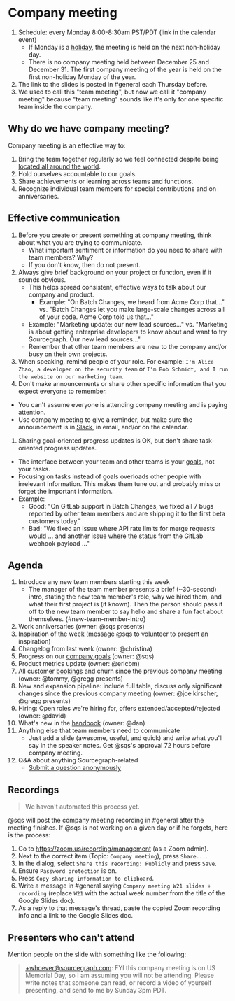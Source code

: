 # Company meeting

1. Schedule: every Monday 8:00-8:30am PST/PDT (link in the calendar event)
   - If Monday is a [holiday](../people-ops/holidays.md), the meeting is held on the next non-holiday day.
   - There is no company meeting held between December 25 and December 31. The first company meeting of the year is held on the first non-holiday Monday of the year.
1. The link to the slides is posted in #general each Thursday before.
1. We used to call this "team meeting", but now we call it "company meeting" because "team meeting" sounds like it's only for one specific team inside the company.

## Why do we have company meeting?

Company meeting is an effective way to:

1. Bring the team together regularly so we feel connected despite being [located all around the world](../company/remote/index.md).
1. Hold ourselves accountable to our goals.
1. Share achievements or learning across teams and functions.
1. Recognize individual team members for special contributions and on anniversaries.

## Effective communication

1. Before you create or present something at company meeting, think about what you are trying to communicate.
   - What important sentiment or information do you need to share with team members? Why?
   - If you don't know, then do not present.
1. Always give brief background on your project or function, even if it sounds obvious.
   - This helps spread consistent, effective ways to talk about our company and product.
     - Example: "On Batch Changes, we heard from Acme Corp that..." vs. "Batch Changes let you make large-scale changes across all of your code. Acme Corp told us that..."
   - Example: "Marketing update: our new lead sources..." vs. "Marketing is about getting enterprise developers to know about and want to try Sourcegraph. Our new lead sources..."
   - Remember that other team members are new to the company and/or busy on their own projects.
1. When speaking, remind people of your role. For example: `I'm Alice Zhao, a developer on the security team` or `I'm Bob Schmidt, and I run the website on our marketing team`.
1. Don't make announcements or share other specific information that you expect everyone to remember.

- You can't assume everyone is attending company meeting and is paying attention.
- Use company meeting to give a reminder, but make sure the announcement is in [Slack](team_chat.md), in email, and/or on the calendar.

1. Sharing goal-oriented progress updates is OK, but don't share task-oriented progress updates.

- The interface between your team and other teams is your [goals](../company/goals/index.md), not your tasks.
- Focusing on tasks instead of goals overloads other people with irrelevant information. This makes them tune out and probably miss or forget the important information.
- Example:
  - Good: "On GitLab support in Batch Changes, we fixed all 7 bugs reported by other team members and are shipping it to the first beta customers today."
  - Bad: "We fixed an issue where API rate limits for merge requests would ... and another issue where the status from the GitLab webhook payload ..."

## Agenda

1. Introduce any new team members starting this week
   - The manager of the team member presents a brief (~30-second) intro, stating the new team member's role, why we hired them, and what their first project is (if known). Then the person should pass it off to the new team member to say hello and share a fun fact about themselves. {#new-team-member-intro}
1. Work anniversaries (owner: @sqs presents)
1. Inspiration of the week (message @sqs to volunteer to present an inspiration)
1. Changelog from last week (owner: @christina)
1. Progress on our [company goals](../company/goals/index.md) (owner: @sqs)
1. Product metrics update (owner: @ericbm)
1. All customer [bookings](../finance/index.md#booking) and churn since the previous company meeting (owner: @tommy, @gregg presents)
1. New and expansion pipeline: include full table, discuss only significant changes since the previous company meeting (owner: @joe kirscher, @gregg presents)
1. Hiring: Open roles we're hiring for, offers extended/accepted/rejected (owner: @david)
1. What's new in the [handbook](../index.md) (owner: @dan)
1. Anything else that team members need to communicate
   - Just add a slide (awesome, useful, and quick) and write what you'll say in the speaker notes. Get @sqs's approval 72 hours before company meeting.
1. Q&A about anything Sourcegraph-related
   - [Submit a question anonymously](https://docs.google.com/forms/d/e/1FAIpQLSeiyIU67N_0m3xNBV-pONnVAGuBPsKQ_w-ZxtS-g8ZLWX--Ew/viewform?usp=sf_link)

## Recordings

> We haven't automated this process yet.

@sqs will post the company meeting recording in #general after the meeting finishes. If @sqs is not working on a given day or if he forgets, here is the process:

1. Go to https://zoom.us/recording/management (as a Zoom admin).
1. Next to the correct item (Topic: `Company meeting`), press `Share...`.
1. In the dialog, select `Share this recording: Publicly` and press `Save`.
1. Ensure `Password protection` is on.
1. Press `Copy sharing information to clipboard`.
1. Write a message in #general saying `Company meeting W21 slides + recording` (replace `W21` with the actual week number from the title of the Google Slides doc).
1. As a reply to that message's thread, paste the copied Zoom recording info and a link to the Google Slides doc.

## Presenters who can't attend

Mention people on the slide with something like the following:

> +whoever@sourcegraph.com: FYI this company meeting is on US Memorial Day, so I am assuming you will not be attending. Please write notes that someone can read, or record a video of yourself presenting, and send to me by Sunday 3pm PDT.
